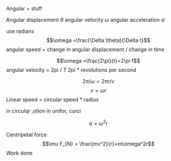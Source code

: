Angular + stuff


Angular displacement $\theta$
angular velocity $\omega$
angular acceleration $\alpha$

use radians
$$\omega =\frac{\Delta \theta}{\Delta t}$$
angular speed = change in angular displacement / change in time


$$\omega =\frac{2\pi}{t}=2\pi f$$ 
angular velocity = 2pi / T 2pi * revolutions per second

$$ 2\pi/\omega =2\pi r/v$$
$$v = \omega r$$
Linear speed = circular speed * radius

in circulqr ,otion in unifor, curci

$$a=\omega ^2r$$
      
Centripetal force
$$\mu F_{N} = \frac{mv^2}{r}=m\omega^2r$$Work done
